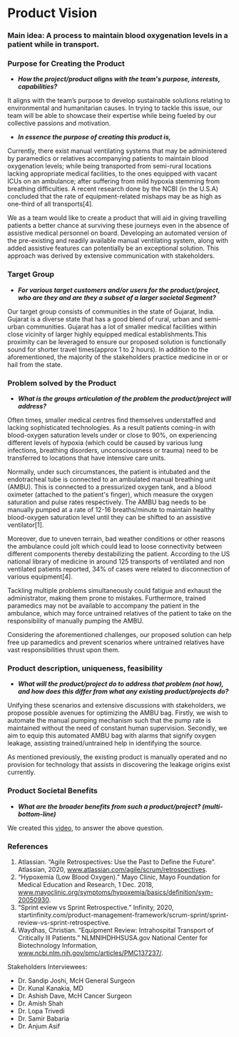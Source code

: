 # Product Vision 

### Main idea: A process to maintain blood oxygenation levels in a patient while in transport.

### Purpose for Creating the Product
* ***How the project/product aligns with the team's purpose, interests, capabilities?*** 

It aligns with the team’s purpose to develop sustainable solutions relating to environmental
and humanitarian causes. In trying to tackle this issue, our team will be able to showcase
their expertise while being fueled by our collective passions and motivation.

* ***In essence the purpose of creating this product is,***

Currently, there exist manual ventilating systems that may be administered by paramedics or
relatives accompanying patients to maintain blood oxygenation levels; while being
transported from semi-rural locations lacking appropriate medical facilities, to the ones
equipped with vacant ICUs on an ambulance; after suffering from mild hypoxia stemming
from breathing difficulties. A recent research done by the NCBI (in the U.S.A) concluded that
the rate of equipment-related mishaps may be as high as one-third of all transports[4]. 

We as a team would like to create a product that will aid in giving travelling patients a better
chance at surviving these journeys even in the absence of assistive medical personnel on
board. Developing an automated version of the pre-existing and readily available manual
ventilating system, along with added assistive features can potentially be an exceptional
solution. This approach was derived by extensive communication with stakeholders.

### Target Group

* ***For various target customers and/or users for the product/project, who are they and are they a subset of a larger societal Segment?***

Our target group consists of communities in the state of Gujarat, India. Gujarat is a diverse
state that has a good blend of rural, urban and semi-urban communities. Gujarat has a lot of
smaller medical facilities within close vicinity of larger highly equipped medical
establishments.This proximity can be leveraged to ensure our proposed solution is
functionally sound for shorter travel times(approx 1 to 2 hours). In addition to the
aforementioned, the majority of the stakeholders practice medicine in or or hail from the
state.

### Problem solved by the Product

* ***What is the groups articulation of the problem the product/project will address?***

Often times, smaller medical centres find themselves understaffed and lacking
sophisticated technologies. As a result patients coming-in with blood-oxygen saturation
levels under or close to 90%, on experiencing different levels of hypoxia (which could be
caused by various lung infections, breathing disorders, unconsciousness or trauma) need
to be transferred to locations that have intensive care units.

Normally, under such circumstances, the patient is intubated and the endotracheal tube is
connected to an ambulated manual breathing unit (AMBU). This is connected to a
pressurized oxygen tank, and a blood oximeter (attached to the patient's finger), which
measure the oxygen saturation and pulse rates respectively. The AMBU bag needs to be
manually pumped at a rate of 12-16 breaths/minute to maintain healthy blood-oxygen
saturation level until they can be shifted to an assistive ventilator[1]. 

Moreover, due to uneven terrain, bad weather conditions or other reasons the ambulance
could jolt which could lead to loose connectivity between different components thereby
destabilizing the patient. According to the US national library of medicine in around 125
transports of ventilated and non ventilated patients reported, 34% of cases were related to
disconnection of various equipment[4]. 

Tackling multiple problems simultaneously could fatigue and exhaust the administrator,
making them prone to mistakes. Furthermore, trained paramedics may not be available to
accompany the patient in the ambulance, which may force untrained relatives of the patient
to take on the responsibility of manually pumping the AMBU.

Considering the aforementioned challenges, our proposed solution can help free up
paramedics and prevent scenarios where untrained relatives have vast responsibilities thrust
upon them.

### Product description, uniqueness, feasibility

* ***What will the product/project do to address that problem (not how), and how does this differ from what any existing product/projects do?***

Unifying these scenarios and extensive discussions with stakeholders, we propose possible
avenues for optimizing the AMBU bag. Firstly, we wish to automate the manual pumping
mechanism such that the pump rate is maintained without the need of constant human
supervision. Secondly, we aim to equip this automated AMBU bag with alarms that signify
oxygen leakage, assisting trained/untrained help in identifying the source.

As mentioned previously, the existing product is manually operated and no provision for
technology that assists in discovering the leakage origins exist currently.

### Product Societal Benefits

* ***What are the broader benefits from such a product/project? (multi-bottom-line)***

We created this [video](https://drive.google.com/file/d/1lDpf2OwH8vQv18Z0P44cy0IMcYMbR019/view?usp=sharing), to answer the above question. 

### References
1. Atlassian. “Agile Retrospectives: Use the Past to Define the Future”. Atlassian, 2020, www.atlassian.com/agile/scrum/retrospectives.
2. “Hypoxemia (Low Blood Oxygen).” Mayo Clinic, Mayo Foundation for Medical Education and Research, 1 Dec. 2018, www.mayoclinic.org/symptoms/hypoxemia/basics/definition/sym-20050930.
3. “Sprint eview vs Sprint Retrospective.” Infinity, 2020, startinfinity.com/product-management-framework/scrum-sprint/sprint-review-vs-sprint-retrospective.
4. Waydhas, Christian. “Equipment Review: Intrahospital Transport of Critically Ill Patients.” NLMNIHDHHSUSA.gov National Center for Biotechnology Information, www.ncbi.nlm.nih.gov/pmc/articles/PMC137237/.

Stakeholders Interviewees:
* Dr. Sandip Joshi, McH General Surgeon
* Dr. Kunal Kanakia, MD
* Dr. Ashish Dave, McH Cancer Surgeon
* Dr. Amish Shah
* Dr. Lopa Trivedi
* Dr. Samir Babaria
* Dr. Anjum Asif
